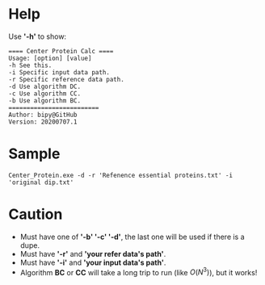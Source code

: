 # Help

Use **'-h'** to show:

```
==== Center Protein Calc ====
Usage: [option] [value]
-h See this.
-i Specific input data path.
-r Specific reference data path.
-d Use algorithm DC.
-c Use algorithm CC.
-b Use algorithm BC.
=========================
Author: bipy@GitHub
Version: 20200707.1
```

# Sample

```shell
Center_Protein.exe -d -r 'Refenence essential proteins.txt' -i 'original dip.txt'
```

# Caution

- Must have one of **'-b' '-c' '-d'**, the last one will be used if there is a dupe.
- Must have **'-r'** and **'your refer data's path'**.
- Must have **'-i'** and  **'your input data's path'**.
- Algorithm **BC** or **CC** will take a long trip to run (like $O(N^3)$), but it works!